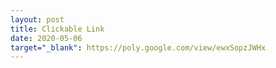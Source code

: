 ```yaml
---
layout: post
title: Clickable Link
date: 2020-05-06
target="_blank": https://poly.google.com/view/ewxSopzJWHx
---
```

